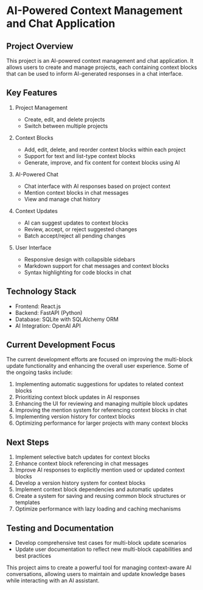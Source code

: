# AI-Powered Context Management and Chat Application

## Project Overview
This project is an AI-powered context management and chat application. It allows users to create and manage projects, each containing context blocks that can be used to inform AI-generated responses in a chat interface.

## Key Features
1. Project Management
   - Create, edit, and delete projects
   - Switch between multiple projects

2. Context Blocks
   - Add, edit, delete, and reorder context blocks within each project
   - Support for text and list-type context blocks
   - Generate, improve, and fix content for context blocks using AI

3. AI-Powered Chat
   - Chat interface with AI responses based on project context
   - Mention context blocks in chat messages
   - View and manage chat history

4. Context Updates
   - AI can suggest updates to context blocks
   - Review, accept, or reject suggested changes
   - Batch accept/reject all pending changes

5. User Interface
   - Responsive design with collapsible sidebars
   - Markdown support for chat messages and context blocks
   - Syntax highlighting for code blocks in chat

## Technology Stack
- Frontend: React.js
- Backend: FastAPI (Python)
- Database: SQLite with SQLAlchemy ORM
- AI Integration: OpenAI API

## Current Development Focus
The current development efforts are focused on improving the multi-block update functionality and enhancing the overall user experience. Some of the ongoing tasks include:

1. Implementing automatic suggestions for updates to related context blocks
2. Prioritizing context block updates in AI responses
3. Enhancing the UI for reviewing and managing multiple block updates
4. Improving the mention system for referencing context blocks in chat
5. Implementing version history for context blocks
6. Optimizing performance for larger projects with many context blocks

## Next Steps
1. Implement selective batch updates for context blocks
2. Enhance context block referencing in chat messages
3. Improve AI responses to explicitly mention used or updated context blocks
4. Develop a version history system for context blocks
5. Implement context block dependencies and automatic updates
6. Create a system for saving and reusing common block structures or templates
7. Optimize performance with lazy loading and caching mechanisms

## Testing and Documentation
- Develop comprehensive test cases for multi-block update scenarios
- Update user documentation to reflect new multi-block capabilities and best practices

This project aims to create a powerful tool for managing context-aware AI conversations, allowing users to maintain and update knowledge bases while interacting with an AI assistant.
